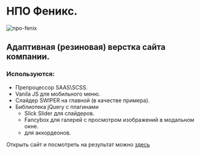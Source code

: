 # НПО Феникс.

![npo-fenix](https://user-images.githubusercontent.com/90776708/225572574-40261201-82c6-43d1-adbe-30b18993bc31.jpg)

## Адаптивная (резиновая) верстка сайта компании.
### Используются:
* Препроцессор SAAS\SCSS.
* Vanila JS для мобильного меню.
* Слайдер SWIPER на главной (в качестве примера).
* Библиотека jQuery c плагинами 
    * Slick Slider для слайдеров.   
    * Fancybox для галерей с просмотром изображений в модальном окне.
    * для аккордеонов.
    
Открыть сайт и посмотреть на результат можно [здесь](https://old-yaryi.github.io/npo-fenix/)
